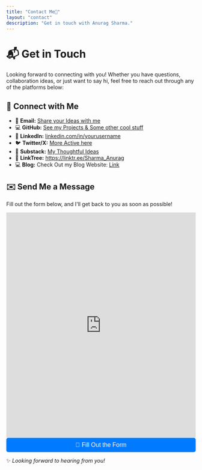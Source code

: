 ```yaml
---
title: "Contact Me👋"
layout: "contact"
description: "Get in touch with Anurag Sharma."
---
```


# 📬 Get in Touch

Looking forward to connecting with you! Whether you have questions, collaboration ideas, or just want to say hi, feel free to reach out through any of the platforms below:

## 📱 Connect with Me
- 📧 **Email:** [Share your Ideas with me](mailto:anuragsharma58693@gmail.com)
- 💻 **GitHub:** [See my Projects & Some other cool stuff](https://github.com/AnuragSharma5893)
- 💼 **LinkedIn:** [linkedin.com/in/yourusername](https://www.linkedin.com/in/anurag-sharma-6aa7ab216/)
- 🐦 **Twitter/X:** [More Active here](https://x.com/anu0x7D4)
- 📙 **Substack:** [My Thoughtful  Ideas](https://substack.com/@hakunamatataa)
- 🌲 **LinkTree:** https://linktr.ee/Sharma_Anurag
- 💻 **Blog:** Check Out my Blog Website: [Link](https://anuragsharma5893.github.io/)


## ✉️ Send Me a Message
Fill out the form below, and I'll get back to you as soon as possible!
<iframe src="https://docs.google.com/forms/d/e/1FAIpQLSdCZcQvXFscPCvt14dh6lAXry6Uek_DwvhiU5eXroGO_Gvsow/viewform" width="100%" height="600px" frameborder="0" marginheight="0" marginwidth="0">Loading…</iframe>

<a href="https://docs.google.com/forms/d/e/1FAIpQLSdCZcQvXFscPCvt14dh6lAXry6Uek_DwvhiU5eXroGO_Gvsow/viewform" target="_blank">
  <button style="width: 100%; background: #007bff; color: #fff; padding: 10px 15px; border: none; border-radius: 5px; cursor: pointer; font-size: 16px;">
    🚀 Fill Out the Form
  </button>
</a>



✨ *Looking forward to hearing from you!*
